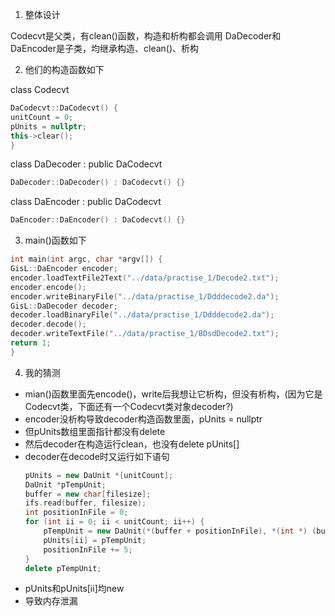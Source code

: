 1. 整体设计

Codecvt是父类，有clean()函数，构造和析构都会调用 DaDecoder和DaEncoder是子类，均继承构造、clean()、析构

2. 他们的构造函数如下

class Codecvt

```C++
DaCodecvt::DaCodecvt() {
unitCount = 0;
pUnits = nullptr;
this->clear();
}
```

class DaDecoder : public DaCodecvt

```C++
DaDecoder::DaDecoder() : DaCodecvt() {}
```

class DaEncoder : public DaCodecvt

```C++
DaEncoder::DaEncoder() : DaCodecvt() {}
```

3. main()函数如下

```C++
int main(int argc, char *argv[]) {
GisL::DaEncoder encoder;
encoder.loadTextFile2Text("../data/practise_1/Decode2.txt");
encoder.encode();
encoder.writeBinaryFile("../data/practise_1/Ddddecode2.da");
GisL::DaDecoder decoder;
decoder.loadBinaryFile("../data/practise_1/Ddddecode2.da");
decoder.decode();
decoder.writeTextFile("../data/practise_1/BDsdDecode2.txt");
return 1;
}
```

4. 我的猜测

* mian()函数里面先encode()，write后我想让它析构，但没有析构，(因为它是Codecvt类，下面还有一个Codecvt类对象decoder?)
* encoder没析构导致decoder构造函数里面，pUnits = nullptr
* 但pUnits数组里面指针都没有delete
* 然后decoder在构造运行clean，也没有delete pUnits[]
* decoder在decode时又运行如下语句
  ```C++
  pUnits = new DaUnit *[unitCount];
  DaUnit *pTempUnit;
  buffer = new char[filesize];
  ifs.read(buffer, filesize);
  int positionInFile = 0;
  for (int ii = 0; ii < unitCount; ii++) {
      pTempUnit = new DaUnit(*(buffer + positionInFile), *(int *) (buffer + positionInFile + 1));
      pUnits[ii] = pTempUnit;
      positionInFile += 5;
  }
  delete pTempUnit;
  ```
* pUnits和pUnits[ii]均new
* 导致内存泄漏